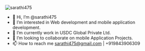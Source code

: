 <p align="left"> <img src="https://komarev.com/ghpvc/?username=sarathi475&label=Profile%20views&color=0e75b6&style=flat" alt="sarathi475" /> </p>


- 👋 Hi, I’m @sarathi475
- 👀 I’m interested in Web development and mobile application development.
- 🌱 I’m currently work in USDC Global Private Ltd.
- 💞️ I’m looking to collaborate on mobile Application Projects.
- 📫 How to reach me sarathi475@gmail.com | +919843906309

<!---
sarathi475/sarathi475 is a ✨ special ✨ repository because its `README.md` (this file) appears on your GitHub profile.
You can click the Preview link to take a look at your changes.
--->
